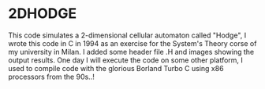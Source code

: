 # 2DHODGE
This code simulates a 2-dimensional cellular automaton called "Hodge", I wrote this code in C in 1994 as an exercise for the System's Theory corse of my university in Milan. I added some header file .H and images showing the output results. One day I will execute the code on some other platform, I used to compile code with the glorious Borland Turbo C using x86 processors from the 90s..!
